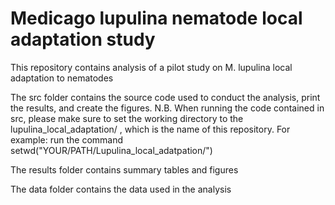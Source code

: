 # Medicago lupulina nematode local adaptation study 

This repository contains analysis of a pilot study on M. lupulina local adaptation to 
nematodes

The src folder contains the source code used to conduct the analysis, print the results, 
and create the figures.
N.B. When running the code contained in src, please make sure to set the working directory
to the lupulina_local_adaptation/ , which is the name of this repository. For example:
run the command setwd("YOUR/PATH/Lupulina_local_adatpation/")

The results folder contains summary tables and figures

The data folder contains the data used in the analysis